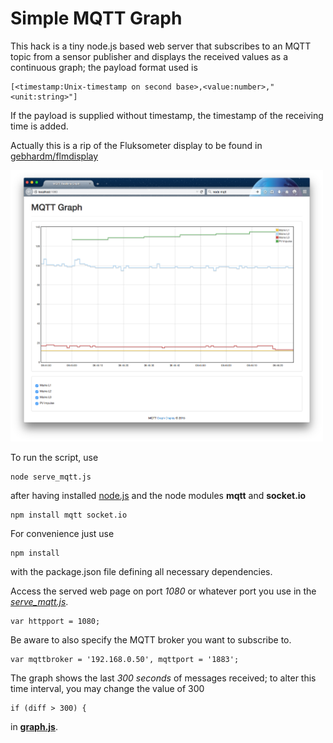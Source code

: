 # Simple MQTT Graph

This hack is a tiny node.js based web server that subscribes to an MQTT topic from a sensor publisher and displays the received values as a continuous graph; the payload format used is

    [<timestamp:Unix-timestamp on second base>,<value:number>,"<unit:string>"]
    
If the payload is supplied without timestamp, the timestamp of the receiving time is added.

Actually this is a rip of the Fluksometer display to be found in [gebhardm/flmdisplay](https://github.com/gebhardm/flmdisplay/tree/master/combined)

<img src="MQTTgraph.png" width=500px>

To run the script, use

    node serve_mqtt.js
    
after having installed [node.js](http://nodejs.org) and the node modules **mqtt** and **socket.io**

    npm install mqtt socket.io
    
For convenience just use

    npm install
    
with the package.json file defining all necessary dependencies.

Access the served web page on port *1080* or whatever port you use in the [*serve_mqtt.js*](serve_mqtt.js).

    var httpport = 1080;
    
Be aware to also specify the MQTT broker you want to subscribe to.

    var mqttbroker = '192.168.0.50', mqttport = '1883';

The graph shows the last *300 seconds* of messages received; to alter this time interval, you may change the value of 300

    if (diff > 300) {

in [**graph.js**](graph.js).
